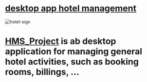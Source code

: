 # [desktop app hotel management](#)




![hotel-sign](https://user-images.githubusercontent.com/100168104/235470750-122d0968-65c8-44ba-a4fc-f06176b4c794.png)



# [HMS_Project](#) is ab desktop application for managing general hotel activities, such as booking rooms, billings, ...

